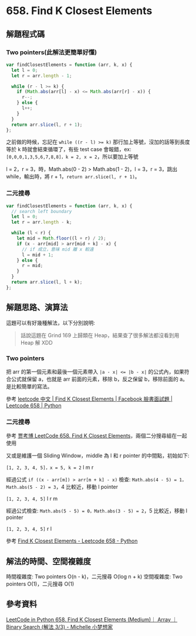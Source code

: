# 658. Find K Closest Elements

## 解題程式碼

### Two pointers(此解法更簡單好懂)

```javascript
var findClosestElements = function (arr, k, x) {
  let l = 0;
  let r = arr.length - 1;

  while (r - l >= k) {
    if (Math.abs(arr[l] - x) <= Math.abs(arr[r] - x)) {
      r--;
    } else {
      l++;
    }
  }
  return arr.slice(l, r + 1);
};
```

之前做的時候，忘記在 `while ((r - l) >= k)` 那行加上等號，沒加的話等到長度等於 k 時就會結束循環了，有些 test case 會報錯，ex: `[0,0,0,1,3,5,6,7,8,8]，k = 2, x = 2`，所以要加上等號

l = 2，r = 3，時，Math.abs(0 - 2) > Math.abs(1 - 2)，l = 3，r = 3，跳出 while，輸出時，將 r + 1，`return arr.slice(l, r + 1)`。

### 二元搜尋

```javascript
var findClosestElements = function (arr, k, x) {
  // search left boundary
  let l = 0;
  let r = arr.length - k;

  while (l < r) {
    let mid = Math.floor((l + r) / 2);
    if (x - arr[mid] > arr[mid + k] - x) {
      // if 成立，意味 mid 離 x 較遠
      l = mid + 1;
    } else {
      r = mid;
    }
  }
  return arr.slice(l, l + k);
};
```

## 解題思路、演算法

這題可以有好幾種解法，以下分別說明:

> 話說這題在 Grind 169 上歸類在 Heap，結果查了很多解法都沒看到用 Heap 解 XDD

### Two pointers

把 arr 的第一個元素和最後一個元素帶入 `|a - x| <= |b - x|` 的公式內，如果符合公式就保留 a，也就是 arr 前面的元素，移除 b，反之保留 b，移除前面的 a。是比較簡單的寫法。

參考 [leetcode 中文 | Find K Closest Elements | Facebook 臉書面試題 | Leetcode 658 | Python](https://youtu.be/veHIIF0Nl0o)

### 二元搜尋

參考 [贾考博 LeetCode 658. Find K Closest Elements](https://youtu.be/Wwdkfr2yHa4)，兩個二分搜尋組在一起使用

又或是維護一個 Sliding Window，middle 為 l 和 r pointer 的中間點，初始如下:

`[1, 2, 3, 4, 5]，x = 5, k = 2`
l m r

經過公式 `if ((x - arr[m]) > arr[m + k] - x)` 檢查: `Math.abs(4 - 5) = 1，Math.abs(5 - 2) = 3`，4 比較近，移動 l pointer

`[1, 2, 3, 4, 5]`
l r
m

經過公式檢查: `Math.abs(5 - 5) = 0，Math.abs(3 - 5) = 2`，5 比較近，移動 l pointer

`[1, 2, 3, 4, 5]`
r
l

參考 [Find K Closest Elements - Leetcode 658 - Python](https://youtu.be/o-YDQzHoaKM)

## 解法的時間、空間複雜度

時間複雜度: Two pointers O(n - k)，二元搜尋 O(log n + k)
空間複雜度: Two pointers O(1)，二元搜尋 O(1)

## 參考資料

[LeetCode in Python 658. Find K Closest Elements (Medium)｜ Array ｜ Binary Search (解法 3/3) - Michelle 小梦想家](https://youtu.be/rUkOqWPp8Iw)
